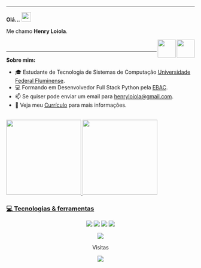 <hr />
<p align="left" > 
  <b> Olá...</b>
  <img src="https://media.giphy.com/media/hvRJCLFzcasrR4ia7z/giphy.gif" width="25px">
</p>

<p align="left" >
Me chamo <b> Henry Loiola</b>.
</p>

<a href="https://api.whatsapp.com/send?phone=5521998006084" target="_blank">
  <img align="right" src="https://e7.pngegg.com/pngimages/874/257/png-clipart-whatsapp-computer-icons-computer-software-whatsapp-text-logo-thumbnail.png" width="48px"      height="48px">
</a>
<a href="https://www.linkedin.com/in/henry-loiola-89b049269/?original_referer=https%3A%2F%2Fwww%2Egoogle%2Ecom%2F&originalSubdomain=br" target="_blank">
  <img align="right" src="https://i.ibb.co/Kx2GSrT/linkedin.png" width="48px" height="48px">
</a>

<p align="left" >

<br/>
<hr />

**Sobre mim:**

- :mortar_board: Estudante de Tecnologia de Sistemas de Computação <a href = "https://pt.wikipedia.org/wiki/Universidade_Federal_Fluminense">Universidade Federal Fluminense</a>.
- :computer: Formando em Desenvolvedor Full Stack Python pela  <a href="https://ebaconline.com.br/"> EBAC</a>.    
- 📫 Se quiser pode enviar um email para henryloiola@gmail.com.
- 📝 Veja meu <a href="https://static.lms.ebaconline.com.br/answers/daaa6d30-0501-4fa2-8e2e-21f09cf7baab/original.pdf" target="_blank">Currículo</a> para mais informações.
<br/>
<div>
  <a href="https://github.com/Henry-Loiola">
  <img height="200em" src="https://github-readme-stats.vercel.app/api?username=Henry-Loiola&show_icons=true&theme=dark&include_all_commits=true&count_private=true"/>
  <img height="200em" src="https://github-readme-stats.vercel.app/api/top-langs/?username=Henry-Loiola&layout=compact&langs_count=16&theme=dark"/>
</div>


### 💻  Tecnologias & ferramentas
<p align="center">

  <a>
    <img src="https://img.shields.io/badge/Python-FFD43B?style=for-the-badge&logo=python&logoColor=darkgreen" />
  </a>
  <a>
    <img src="https://img.shields.io/badge/JavaScript-F7DF1E?style=for-the-badge&logo=javascript&logoColor=black" />
  </a>
  <a>
    <img src="https://img.shields.io/badge/HTML5-E34F26?style=for-the-badge&logo=html5&logoColor=white" />
  </a>
  <a>
    <img src="https://img.shields.io/badge/CSS3-1572B6?style=for-the-badge&logo=css3&logoColor=white" />
  </a>
  <p align="center">
  <a>
    <img src="https://img.shields.io/badge/GitHub-100000?style=for-the-badge&logo=github&logoColor=white"/>
  </a>
  

</p>
  
<p align="center">Visitas</p>
<p align="center">   <img alingn="center" src="https://profile-counter.glitch.me/Henry-Loiola/count.svg" /></p>
